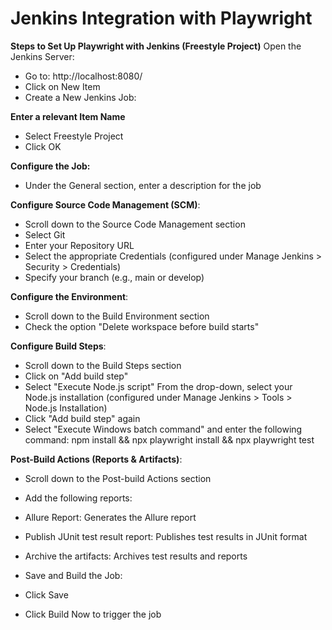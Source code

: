 # Jenkins Integration with Playwright

**Steps to Set Up Playwright with Jenkins (Freestyle Project)**
Open the Jenkins Server:

- Go to: http://localhost:8080/
- Click on New Item
- Create a New Jenkins Job:

**Enter a relevant Item Name**
- Select Freestyle Project
- Click OK

**Configure the Job:**

- Under the General section, enter a description for the job
  
**Configure Source Code Management (SCM)**:

- Scroll down to the Source Code Management section
- Select Git
- Enter your Repository URL
- Select the appropriate Credentials (configured under Manage Jenkins > Security > Credentials)
- Specify your branch (e.g., main or develop)
  
**Configure the Environment**:

- Scroll down to the Build Environment section
- Check the option "Delete workspace before build starts"

**Configure Build Steps**:

- Scroll down to the Build Steps section
- Click on "Add build step"
- Select "Execute Node.js script"
From the drop-down, select your Node.js installation (configured under Manage Jenkins > Tools > Node.js Installation)
- Click "Add build step" again
- Select "Execute Windows batch command" and enter the following command:
npm install && npx playwright install && npx playwright test

**Post-Build Actions (Reports & Artifacts)**:

- Scroll down to the Post-build Actions section
- Add the following reports:
- Allure Report: Generates the Allure report
- Publish JUnit test result report: Publishes test results in JUnit format
- Archive the artifacts: Archives test results and reports
- Save and Build the Job:

- Click Save
- Click Build Now to trigger the job
